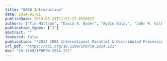 ```yaml
---
title: "GABB Introduction"
date: 2014-01-01
publishDate: 2019-08-21T11:51:27.053062Z
authors: ["Tim Mattson", "David A. Bader", "Aydin Buluç", "John R. Gilbert", "Joseph Gonzalez", "Jeremy Kepner"]
publication_types: ["1"]
abstract: ""
featured: false
publication: "*2014 IEEE International Parallel & Distributed Processing Symposium Workshops, Phoenix, AZ, USA, May 19-23, 2014*"
url_pdf: "https://doi.org/10.1109/IPDPSW.2014.221"
doi: "10.1109/IPDPSW.2014.221"
---
```


